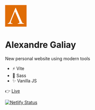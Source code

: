 <img src="src/assets/img/logo.svg" width="70" height="70" />

# Alexandre Galiay

New personal website using modern tools

- :zap: Vite
- :nail_care: Sass
- :sparkles: Vanilla JS

:point_right: [Live](https://www.alexandregaliay.com)

[![Netlify Status](https://api.netlify.com/api/v1/badges/d229682b-e69c-4244-a71d-7a3d1ff90df7/deploy-status)](https://app.netlify.com/sites/alexandregaliay-com-master/deploys)
